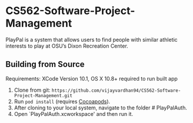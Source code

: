 # CS562-Software-Project-Management
PlayPal is a system that allows users to find people with similar athletic interests to play at OSU’s Dixon Recreation Center.

Building from Source
--------------------
Requirements: XCode Version 10.1, OS X 10.8+ required to run built app

1. Clone from git:
    `https://github.com/vijayvardhan94/CS562-Software-Project-Management.git`
2. Run `pod install` (requires [Cocoapods](http://cocoapods.org)).
3. After cloning to your local system, navigate to the folder # PlayPalAuth.
4. Open `PlayPalAuth.xcworkspace' and then run it.


